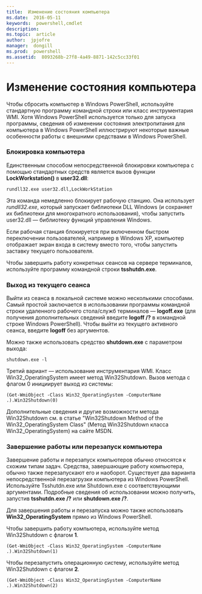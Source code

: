 ```yaml
---
title:  Изменение состояния компьютера
ms.date:  2016-05-11
keywords:  powershell,cmdlet
description:  
ms.topic:  article
author:  jpjofre
manager:  dongill
ms.prod:  powershell
ms.assetid:  8093268b-27f8-4a49-8871-142c5cc33f01
---
```


# Изменение состояния компьютера
Чтобы сбросить компьютер в Windows PowerShell, используйте стандартную программу командной строки или класс инструментария WMI. Хотя Windows PowerShell используется только для запуска программы, сведения об изменении состояния электропитания для компьютера в Windows PowerShell иллюстрируют некоторые важные особенности работы с внешними средствами в Windows PowerShell.

### Блокировка компьютера
Единственным способом непосредственной блокировки компьютера с помощью стандартных средств является вызов функции **LockWorkstation()** в **user32.dll**:

```
rundll32.exe user32.dll,LockWorkStation
```

Эта команда немедленно блокирует рабочую станцию. Она использует *rundll32.exe*, который запускает библиотеки DLL Windows (и сохраняет их библиотеки для многократного использования), чтобы запустить user32.dll — библиотеку функций управления Windows.

Если рабочая станция блокируется при включенном быстром переключении пользователей, например в Windows XP, компьютер отображает экран входа в систему вместо того, чтобы запустить заставку текущего пользователя.

Чтобы завершить работу конкретных сеансов на сервере терминалов, используйте программу командной строки **tsshutdn.exe**.

### Выход из текущего сеанса
Выйти из сеанса в локальной системе можно несколькими способами. Самый простой заключается в использовании программы командной строки удаленного рабочего стола/служб терминалов — **logoff.exe** (для получения дополнительных сведений введите **logoff /?** в командной строке Windows PowerShell). Чтобы выйти из текущего активного сеанса, введите **logoff** без аргументов.

Можно также использовать средство **shutdown.exe** с параметром выхода:

```
shutdown.exe -l
```

Третий вариант — использование инструментария WMI. Класс Win32_OperatingSystem имеет метод Win32Shutdown. Вызов метода с флагом 0 инициирует выход из системы:

```
(Get-WmiObject -Class Win32_OperatingSystem -ComputerName .).Win32Shutdown(0)
```

Дополнительные сведения и другие возможности метода Win32Shutdown см. в статье "Win32Shutdown Method of the Win32_OperatingSystem Class" (Метод Win32Shutdown класса Win32_OperatingSystem) на сайте MSDN.

### Завершение работы или перезапуск компьютера
Завершение работы и перезапуск компьютеров обычно относятся к схожим типам задач. Средства, завершающие работу компьютера, обычно также перезапускают его и наоборот. Существует два варианта непосредственной перезагрузки компьютера из Windows PowerShell. Используйте Tsshutdn.exe или Shutdown.exe с соответствующими аргументами. Подробные сведения об использовании можно получить, запустив **tsshutdn.exe /?** или **shutdown.exe /?**.

Для завершения работы и перезапуска можно также использовать **Win32_OperatingSystem** прямо из Windows PowerShell.

Чтобы завершить работу компьютера, используйте метод Win32Shutdown с флагом **1**.

```
(Get-WmiObject -Class Win32_OperatingSystem -ComputerName .).Win32Shutdown(1)
```

Чтобы перезапустить операционную систему, используйте метод Win32Shutdown с флагом **2**.

```
(Get-WmiObject -Class Win32_OperatingSystem -ComputerName .).Win32Shutdown(2)
```



<!--HONumber=May16_HO2-->


